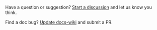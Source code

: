 <!-- markdownlint-disable MD041 -->

Have a question or suggestion? [Start a discussion](https://github.com/microsoft/finops-toolkit/discussions/new?category=general) and let us know you think.

Find a doc bug? [Update docs-wiki](https://github.com/microsoft/finops-toolkit/tree/dev/docs-wiki) and submit a PR.
